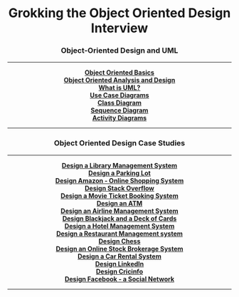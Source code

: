 <h1 align="center">Grokking the Object Oriented Design Interview</h1>

<h3 align="center">Object-Oriented Design and UML</h3>
<hr/>
<p align="center">
    <a href="object-oriented-design-and-uml/object-oriented-basics.md"><b>Object Oriented Basics</b></a>
    <br />
    <a href="object-oriented-design-and-uml/object-oriented-analysis-and-design.md"><b>Object Oriented Analysis and Design</b></a>
    <br />
    <a href="object-oriented-design-and-uml/what-is-uml.md"><b>What is UML?</b></a>
    <br />
    <a href="object-oriented-design-and-uml/use-case-diagrams.md"><b>Use Case Diagrams</b></a>
    <br />
    <a href="object-oriented-design-and-uml/class-diagram.md"><b>Class Diagram</b></a>
    <br />
    <a href="object-oriented-design-and-uml/sequence-diagram.md"><b>Sequence Diagram</b></a>
    <br />
    <a href="object-oriented-design-and-uml/activity-diagrams.md"><b>Activity Diagrams</b></a>
</p>
<hr />
<h3 align="center">Object Oriented Design Case Studies</h3>
<hr />
<p align="center">
    <a href="object-oriented-design-case-studies/design-a-library-management-system.md"><b>Design a Library Management System</b></a>
    <br />
    <a href="object-oriented-design-case-studies/design-a-parking-lot.md"><b>Design a Parking Lot</b></a>
    <br />
    <a href="object-oriented-design-case-studies/design-amazon-online-shopping-system.md"><b>Design Amazon - Online Shopping System</b></a>
    <br />
    <a href="object-oriented-design-case-studies/design-stack-overflow.md"><b>Design Stack Overflow</b></a>
    <br />
    <a href="object-oriented-design-case-studies/"><b>Design a Movie Ticket Booking System</b></a>
    <br />
    <a href="object-oriented-design-case-studies/design-an-atm.md"><b>Design an ATM</b></a>
    <br />
    <a href="object-oriented-design-case-studies/design-an-airline-management-system.md"><b>Design an Airline Management System</b></a>
    <br />
    <a href="object-oriented-design-case-studies/"><b>Design Blackjack and a Deck of Cards</b></a>
    <br />
    <a href="object-oriented-design-case-studies/"><b>Design a Hotel Management System</b></a>
    <br />
    <a href="object-oriented-design-case-studies/"><b>Design a Restaurant Management system</b></a>
    <br />
    <a href="object-oriented-design-case-studies/"><b>Design Chess</b></a>
    <br />
    <a href="object-oriented-design-case-studies/"><b>Design an Online Stock Brokerage System</b></a>
    <br />
    <a href="object-oriented-design-case-studies/"><b>Design a Car Rental System</b></a>
    <br />
    <a href="object-oriented-design-case-studies/"><b>Design LinkedIn</b></a>
    <br />
    <a href="object-oriented-design-case-studies/"><b>Design Cricinfo</b></a>
    <br />
    <a href="object-oriented-design-case-studies/"><b>Design Facebook - a Social Network</b></a>
</p>
<hr />